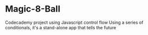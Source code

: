 # Magic-8-Ball
Codecademy project using Javascript control flow
Using a series of conditionals, it's a stand-alone app that tells the future
